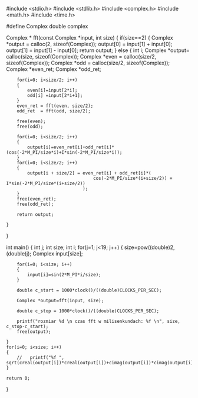 #include <stdio.h>
#include <stdlib.h>
#include <complex.h>
#include <math.h>
#include <time.h>

#define Complex double complex

Complex * fft(const Complex *input, int size)
{
    if(size==2)
    {
        Complex *output = calloc(2, sizeof(Complex));
        output[0] = input[1] + input[0];
        output[1] = input[1] - input[0];
        return output;
    }
    else
    {
        int i;
        Complex *output= calloc(size,   sizeof(Complex));
        Complex *even  = calloc(size/2, sizeof(Complex));
        Complex *odd   = calloc(size/2, sizeof(Complex));
        Complex *even_ret;
        Complex *odd_ret;

        for(i=0; i<size/2; i++)
        {
            even[i]=input[2*i];
            odd[i] =input[2*i+1];
        }
        even_ret = fft(even, size/2);
        odd_ret  = fft(odd, size/2);

        free(even);
        free(odd);

        for(i=0; i<size/2; i++)
        {
            output[i]=even_ret[i]+odd_ret[i]*(cos(-2*M_PI/size*i)+I*sin(-2*M_PI/size*i));
        }
        for(i=0; i<size/2; i++)
        {
            output[i + size/2] = even_ret[i] + odd_ret[i]*(
                                     cos(-2*M_PI/size*(i+size/2)) + I*sin(-2*M_PI/size*(i+size/2))
                                 );
        }
        free(even_ret);
        free(odd_ret);

        return output;

    }
}

int main()
{
    int j;
    int size;
    int i;
    for(j=1; j<19; j++)
    {
        size=pow((double)2, (double)j);
        Complex input[size];

        for(i=0; i<size; i++)
        {
            input[i]=sin(2*M_PI*i/size);
        }

        double c_start = 1000*clock()/((double)CLOCKS_PER_SEC);

        Complex *output=fft(input, size);

        double c_stop = 1000*clock()/((double)CLOCKS_PER_SEC);

        printf("rozmiar %d \n czas fft w milisenkundach: %f \n", size, c_stop-c_start);
        free(output);

    }
    for(i=0; i<size; i++)
    {
        //   printf("%f ", sqrt(creal(output[i])*creal(output[i])+cimag(output[i])*cimag(output[i])));
    }

    return 0;
}
